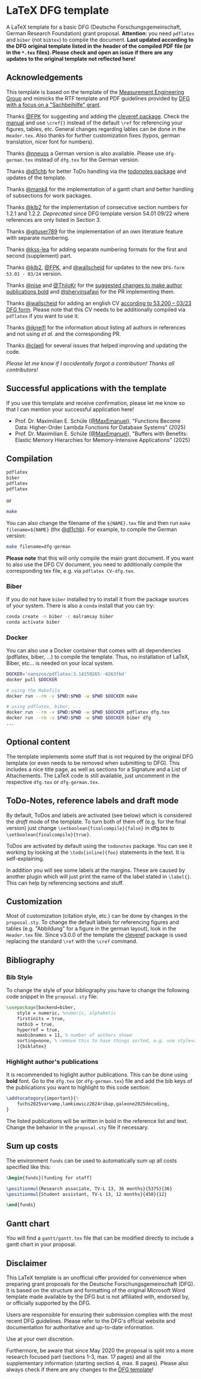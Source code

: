 # LaTeX DFG template 

A LaTeX template for a basic DFG (Deutsche Forschungsgemeinschaft, German Research Foundation) grant proposal. __Attention__: you need ``pdflatex`` and ``biber`` (not ``bibtex``) to compile the document. **Last updated according to the DFG original template listed in the header of the compiled PDF file (or in the `*.tex` files). Please check and open an issue if there are any updates to the original template not reflected here!**

## Acknowledgements

This template is based on the template of the [Measurement Engineering Group](https://github.com/emtpb/proposal_dfg) and mimicks the RTF template and PDF guidelines provided by [DFG with a focus on a "Sachbeihilfe" grant](https://www.dfg.de/foerderung/programme/einzelfoerderung/sachbeihilfe/formulare_merkblaetter/index.jsp). 

Thanks [@FPK](https://github.com/FPK) for suggesting and adding the [cleveref package](https://www.namsu.de/Extra/pakete/Cleveref.html). Check the [manual](https://www.namsu.de/Extra/pakete/Cleveref.html) and use `\cref{}` instead of the default `\ref` for referencing your figures, tables, etc. General changes regarding lables can be done in the `Header.tex`. Also thanks for further customization fixes (typos, german translation, nicer font for numbers). 

Thanks [@nneuss](https://github.com/nneuss) a German version is also available. Please use `dfg-german.tex` instead of `dfg.tex` for the German version.

Thanks [@dl1chb](https://github.com/dl1chb) for better ToDo handling via the [todonotes package](https://www.ctan.org/pkg/todonotes) and updates of the template.

Thanks [@mank4](https://github.com/mank4) for the implementation of a gantt chart and better handling of subsections for work packages.

Thanks [@klb2](https://github.com/klb2/dfg-proposal-template) for the implementation of consecutive section numbers for 1.2.1 and 1.2.2. *Deprecated* since DFG template version 54.01 09/22 where references are only listed in Section 3. 

Thanks [@gituser789](https://github.com/gituser789) for the implementation of an own literature feature with separate numbering. 

Thanks [@kss-lea](https://github.com/kss-lea) for adding separate numbering formats for the first and second (supplement) part. 

Thanks [@klb2](https://github.com/klb2), [@FPK](https://github.com/FPK), and [@wallscheid](https://github.com/wallscheid) for updates to the new `DFG-form 53.01 - 03/24` version.

Thanks [@nise](https://github.com/nise) and [@ThiloKr](https://github.com/ThiloKr) for the [suggested changes to make author publications bold](https://github.com/hoelzer/dfg/issues/47) and [@shervinsafavi](https://github.com/shervinsafavi) for the PR implementing them.

Thanks [@wallscheid](https://github.com/wallscheid) for adding an english CV [according to 53.200 – 03/23 DFG form](https://www.dfg.de/de/formulare-53-200-elan-246806). Please note that this CV needs to be additionally compiled via `pdflatex` if you want to use it.

Thanks [@jkneifl](https://github.com/jkneifl) for the information about listing all authors in references and not using _et al._ and the corresponding PR. 

Thanks [@claell](https://github.com/claell) for several issues that helped improving and updating the code. 

_Please let me know if I accidentally forgot a contribution! Thanks all contributors!_

## Successful applications with the template

If you use this template and receive confirmation, please let me know so that I can mention your successful application here!

* Prof. Dr. Maximilian E. Schüle ([@MaxEmanuel](https://github.com/MaxEmanuel)), "Functions Become Data: Higher-Order Lambda Functions for Database Systems" (2025)
* Prof. Dr. Maximilian E. Schüle ([@MaxEmanuel](https://github.com/MaxEmanuel)), "Buffers with Benefits: Elastic Memory Hierarchies for Memory-Intensive Applications" (2025)

## Compilation

```bash
pdflatex
biber
pdflatex
pdflatex
```
or

```bash
make
```

You can also change the filename of the `${NAME}.tex` file and then run `make filename=${NAME}` (thx [@dl1chb](https://github.com/dl1chb)). For example, to compile the German version: 

```bash
make filename=dfg-german
```

**Please note** that this will only compile the main grant document. If you want to also use the DFG CV document, you need to additionally compile the corresponding tex file, e.g. via `pdflatex CV-dfg.tex`.

### Biber
If you do not have ``biber`` installed try to install it from the package sources of your system. There is also a ``conda`` install that you can try:

```bash
conda create -n biber -c malramsay biber 
conda activate biber
```

### Docker
You can also use a Docker container that comes with all dependencies (pdflatex, biber, ...) to compile the template. Thus, no installation of LaTeX, Biber, etc... is needed on your local system.

```bash
DOCKER='nanozoo/pdflatex:3.14159265--6263fbd'
docker pull $DOCKER

# using the Makefile
docker run --rm -v $PWD:$PWD -w $PWD $DOCKER make

# using pdflatex, biber, ... 
docker run --rm -v $PWD:$PWD -w $PWD $DOCKER pdflatex dfg.tex
docker run --rm -v $PWD:$PWD -w $PWD $DOCKER biber dfg
...
```

## Optional content

The template implements some stuff that is not required by the original DFG template (or even needs to be removed when submitting to DFG). This includes a nice title page, as well as sections for a Signature and a List of Attachements. The LaTeX code is still available, just uncomment in the respective `dfg.tex` or `dfg-german.tex`. 

## ToDo-Notes, reference labels and draft mode
By default, ToDos and labels are activated (see below) which is considered the _draft_ mode of the template. To turn both of them off (e.g. for the final version) just change `\setboolean{finalcompile}{false}` in dfg.tex to `\setboolean{finalcompile}{true}`.

ToDos are activated by default using the `todonotes` package. You can see it working by looking at the `\todo[inline]{foo}` statements in the text. It is self-explaining.

In addition you will see some labels at the margins. These are caused by another plugin which will just print the name of the label stated in `\label{}`. This can help by referencing sections and stuff.

## Customization

Most of customization (citation style, etc.) can be done by changes in the `proposal.sty`. To change the default labels for referencing figures and tables (e.g. "Abbildung" for a figure in the german layout), look in the `Header.tex` file. Since v3.0.0 of the template the [cleveref](https://www.namsu.de/Extra/pakete/Cleveref.html) package is used replacing the standard `\ref` with the `\cref` command.

## Bibliography 

### Bib Style

To change the style of your bibliography you have to change the following code snippet in the ``proposal.sty`` file:

```latex
\usepackage[backend=biber,
    style = numeric, %numeric, alphabetic
    firstinits = true,
    natbib = true,
    hyperref = true,
    maxbibnames = 11, % number of authors shown
    sorting=none, % remove this to have things sorted, e.g. use style=alphabetic
    ]{biblatex}
```

### Highlight author's publications

It is recommended to higlight author publications. This can be done using **bold** font. Go to the `dfg.tex` (or `dfg-german.tex`) file and add the bib keys of the publications you want to highlight to this code section:

```tex
\addtocategory{important}{%
    fuchs2025varvamp,lamkiewicz2024ribap,galeone2025decoding,
}
```

The listed publications will be written in bold in the reference list and text. Change the behavior in the `proposal.sty` file if necessary.

## Sum up costs

The environment `funds` can be used to automatically sum up all costs specified like this:

```latex
\begin{funds}[funding for staff]

\positionmul{Research associate, TV-L 13, 36 months}{5375}{36}
\positionmul{Student assistant, TV-L 13, 12 months}{450}{12}

\end{funds}
```

## Gantt chart

You will find a `gantt/gantt.tex` file that can be modified directly to include a gantt chart in your proposal.  

## Disclaimer

This LaTeX template is an unofficial offer provided for convenience when preparing grant proposals for the Deutsche Forschungsgemeinschaft (DFG). It is based on the structure and formatting of the original Microsoft Word template made available by the DFG but is not affiliated with, endorsed by, or officially supported by the DFG.

Users are responsible for ensuring their submission complies with the most recent DFG guidelines. Please refer to the DFG's official website and documentation for authoritative and up-to-date information.

Use at your own discretion.

Furthermore, be aware that since May 2020 the proposal is split into a more research focused part (sections 1-3, max. 17 pages) and all the supplementary information (starting section 4, max. 8 pages). Please also always check if there are any changes to the [DFG template](https://www.dfg.de/foerderung/programme/einzelfoerderung/sachbeihilfe/formulare_merkblaetter/index.jsp)!


